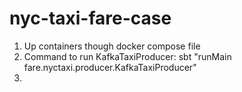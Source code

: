 # nyc-taxi-fare-case


1. Up containers though docker compose file
2. Command to run KafkaTaxiProducer:
sbt "runMain fare.nyctaxi.producer.KafkaTaxiProducer"
3. 

